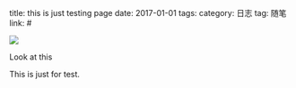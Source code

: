 title: this is just testing page
date: 2017-01-01 
tags: 
    category: 日志
    tag: 随笔
    link: #

![]({{image.test.test}})

Look at this

<!--More-->



This is just for test.
